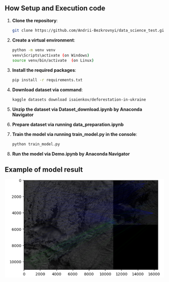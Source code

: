 ## How Setup and Execution code

1. **Clone the repository**:
    ```sh
    git clone https://github.com/Andrii-Bezkrovnyi/data_science_test.git
    ```
2. **Create a virtual environment**:
    ```sh
    python -m venv venv
    venv\Scripts\activate (on Windows) 
    source venv/bin/activate  (on Linux)
    ```

3. **Install the required packages**:
    ```sh
    pip install -r requirements.txt
    ```

4. **Download dataset via command**:
    ```sh
    kaggle datasets download isaienkov/deforestation-in-ukraine
    ```

5. **Unzip the dataset via Dataset_download.ipynb by Anaconda Navigator**

6. **Prepare dataset via running data_preparation.ipynb**

7. **Train the model via running train_model.py in the console**:
    ```sh
    python train_model.py
    ```
8. **Run the model via Demo.ipynb by Anaconda Navigator**

## Example of model result
![Demo](demo.png)